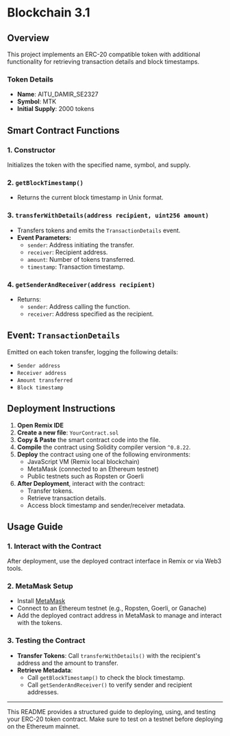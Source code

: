 # Blockchain 3.1

## Overview
This project implements an ERC-20 compatible token with additional functionality for retrieving transaction details and block timestamps.

### Token Details
- **Name**: AITU_DAMIR_SE2327  
- **Symbol**: MTK  
- **Initial Supply**: 2000 tokens  

## Smart Contract Functions

### 1. Constructor
Initializes the token with the specified name, symbol, and supply.

### 2. `getBlockTimestamp()`
- Returns the current block timestamp in Unix format.

### 3. `transferWithDetails(address recipient, uint256 amount)`
- Transfers tokens and emits the `TransactionDetails` event.
- **Event Parameters:**
  - `sender`: Address initiating the transfer.
  - `receiver`: Recipient address.
  - `amount`: Number of tokens transferred.
  - `timestamp`: Transaction timestamp.

### 4. `getSenderAndReceiver(address recipient)`
- Returns:
  - `sender`: Address calling the function.
  - `receiver`: Address specified as the recipient.

## Event: `TransactionDetails`
Emitted on each token transfer, logging the following details:
- `Sender address`
- `Receiver address`
- `Amount transferred`
- `Block timestamp`

## Deployment Instructions

1. **Open Remix IDE**
2. **Create a new file**: `YourContract.sol`
3. **Copy & Paste** the smart contract code into the file.
4. **Compile** the contract using Solidity compiler version `^0.8.22`.
5. **Deploy** the contract using one of the following environments:
   - JavaScript VM (Remix local blockchain)
   - MetaMask (connected to an Ethereum testnet)
   - Public testnets such as Ropsten or Goerli
6. **After Deployment**, interact with the contract:
   - Transfer tokens.
   - Retrieve transaction details.
   - Access block timestamp and sender/receiver metadata.

## Usage Guide

### 1. Interact with the Contract
After deployment, use the deployed contract interface in Remix or via Web3 tools.

### 2. MetaMask Setup
- Install [MetaMask](https://metamask.io/)
- Connect to an Ethereum testnet (e.g., Ropsten, Goerli, or Ganache)
- Add the deployed contract address in MetaMask to manage and interact with the tokens.

### 3. Testing the Contract
- **Transfer Tokens**: Call `transferWithDetails()` with the recipient's address and the amount to transfer.
- **Retrieve Metadata**:
  - Call `getBlockTimestamp()` to check the block timestamp.
  - Call `getSenderAndReceiver()` to verify sender and recipient addresses.

---
This README provides a structured guide to deploying, using, and testing your ERC-20 token contract. Make sure to test on a testnet before deploying on the Ethereum mainnet.
